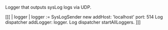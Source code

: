 Logger that outputs sysLog logs via UDP.



[[[
| logger |
logger := SysLogSender new addHost: 'localhost' port: 514
Log dispatcher addLogger: logger.
Log dispatcher startAllLoggers.
]]]

